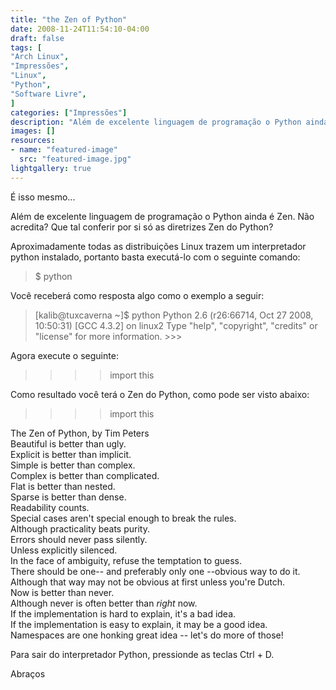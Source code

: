 ```yaml
---
title: "the Zen of Python"
date: 2008-11-24T11:54:10-04:00
draft: false
tags: [
"Arch Linux",
"Impressões",
"Linux",
"Python",
"Software Livre",
]
categories: ["Impressões"]
description: "Além de excelente linguagem de programação o Python ainda é Zen. Não acredita? Que tal conferir por si só as diretrizes Zen do Python?"
images: []
resources:
- name: "featured-image"
  src: "featured-image.jpg"
lightgallery: true
---
```

É isso mesmo...

Além de excelente linguagem de programação o Python ainda é Zen. Não acredita? Que tal conferir por si só as diretrizes Zen do Python?

<!--more-->

Aproximadamente todas as distribuições Linux trazem um interpretador python instalado, portanto basta executá-lo com o seguinte comando:

> $ python

Você receberá como resposta algo como o exemplo a seguir:

> [kalib@tuxcaverna ~]$ python Python 2.6 (r26:66714, Oct 27 2008, 10:50:31) [GCC 4.3.2] on linux2 Type "help", "copyright", "credits" or "license" for more information. >>>

Agora execute o seguinte:

> >>> import this

Como resultado você terá o Zen do Python, como pode ser visto abaixo:

> >>> import this   

The Zen of Python, by Tim Peters  
Beautiful is better than ugly.  
Explicit is better than implicit.  
Simple is better than complex.  
Complex is better than complicated.  
Flat is better than nested.  
Sparse is better than dense.  
Readability counts.  
Special cases aren't special enough to break the rules.  
Although practicality beats purity.  
Errors should never pass silently.  
Unless explicitly silenced.  
In the face of ambiguity, refuse the temptation to guess.  
There should be one-- and preferably only one --obvious way to do it.  
Although that way may not be obvious at first unless you're Dutch.  
Now is better than never.  
Although never is often better than *right* now.  
If the implementation is hard to explain, it's a bad idea.  
If the implementation is easy to explain, it may be a good idea.  
Namespaces are one honking great idea -- let's do more of those!

Para sair do interpretador Python, pressionde as teclas Ctrl + D.

Abraços